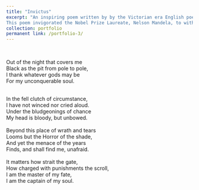 ```yaml
---
title: "Invictus"
excerpt: "An inspiring poem written by by the Victorian era English poet William Ernest Henley. 
This poem invigorated the Nobel Prize Laureate, Nelson Mandela, to withstand his torturous incarceration but still forgave those who spared no effort to take his life after he was elected as the President of South Africa."
collection: portfolio
permanent link: /portfolio-3/
---
```

<br/>

Out of the night that covers me <br/>
    Black as the pit from pole to pole, <br/>
I thank whatever gods may be<br/>
    For my unconquerable soul.<br/>
  
<br/>
In the fell clutch of circumstance,<br/>
  I have not winced nor cried aloud.<br/>
Under the bludgeonings of chance<br/>
  My head is bloody, but unbowed.<br/>
  
  <br/>
Beyond this place of wrath and tears<br/>
  Looms but the Horror of the shade,<br/>
And yet the menace of the years<br/>
  Finds, and shall find me, unafraid.<br/>
  
  <br/>
It matters how strait the gate,<br/>
  How charged with punishments the scroll,<br/>
I am the master of my fate,<br/>
  I am the captain of my soul.<br/>
